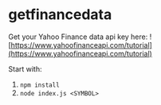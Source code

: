 # getfinancedata
Get your Yahoo Finance data api key here: ![https://www.yahoofinanceapi.com/tutorial](https://www.yahoofinanceapi.com/tutorial)

Start with:

1. `npm install`
2. `node index.js <SYMBOL>`
